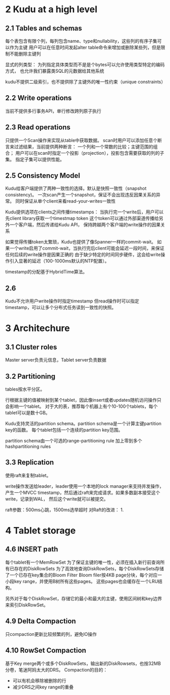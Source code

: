
# 2 Kudu at a high level

## 2.1 Tables and schemas
每个表包含有限个列，每列包含name、type和nullability，这些列的有序子集可以作为主键
用户可以在任意时间发起alter table命令来增加或删除某些列，但是限制不能删除主键列

显式的列类型：
为列指定具体类型而不是是个bytes可以允许使用类型特定的编码方式，
也允许我们暴露类SQL的元数据给其他系统

kudu不提供二级索引，也不提供除了主键外的唯一性约束（unique constraints）

## 2.2 Write operations
当前不提供多行事务API，单行修改跨列原子执行

## 2.3 Read operations
只提供一个Scan操作来实现从table中获取数据。
scan时用户可以添加任意个断言来过滤结果，当前提供两种断言：
一个列和一个常数的比较；主键范围的组合；
用户可以在scan时指定一个投影（projection），投影包含需要获取的列的子集。
指定子集可以提供性能。


## 2.5 Consistency Model
Kudu给客户端提供了两种一致性的选择。默认是快照一致性（snapshot consistency)。
一次scan产生一个snapshot，保证不会出现违反因果关系的异常。
同时保证从单个client来看read-your-writes一致性

Kudu提供选项在clients之间传播timestamps：
当执行完一个write后，用户可以先client library获取一个timestmap token
这个token可以通过外部渠道传播给另外一个客户端，然后传递给Kudu API，
保持跨越两个客户端的write操作的因果关系

如果觉得传播token太繁琐，Kudu也提供了像Spanner一样的commit-wait。
如果一个write启用了commit-wait，当执行完后client可能会延迟一段时间，来保证任何后续的write操作是因果正确的
由于缺少特定的时间同步硬件，这会给write操作引入显著的延迟（100-1000ms默认的NTP配置）。

timestamp的分配基于HybridTime算法。


## 2.6
Kudu不允许用户write操作时指定timestamp
但read操作时可以指定timestamp，可以让多个分布式任务读到一致性的快照。


# 3 Architechure

## 3.1 Cluster roles
Master server负责元信息，Tablet server负责数据

## 3.2 Partitioning
tables按水平分区。

行根据主键的值被映射到某个tablet，因此像insert或者updates随机访问操作只会影响一个tablet。
对于大的表，推荐每个机器上有个10-100个tablets，每个tablet可以是数十GB。

Kudu支持灵活的partition schema。partition schema是一个计算主键partition key的函数。
每个tablet包括一个连续的partition key范围。

partition schema由一个可选的range-partitioning rule 加上零到多个hashpartitioning rules

## 3.3 Replication
使用raft来复制tablet。

write操作发送给leader，leader使用一个本地的lock manager来支持并发操作，
产生一个MVCC timestamp，然后通过raft来完成请求。如果多数副本接受这个write，记录到WAL，
然后这个write就可以被提交。

raft参数：500ms心跳，1500ms选举超时
对Raft的改进：
1. 

# 4 Tablet storage

## 4.6 INSERT path
每个tablet有一个MemRowSet
为了保证主键的唯一性，必须在插入新行前查询所有已存在的DiskRowSets
为了高效地查询DiskRowSets，每个DiskRowSets存储了一个已存在key集合的Bloom Filter
Bloom filer按4KB page分块，每个对应一小段key range，并使用B树所有这些pages。
这些pages也会缓存在一个LRU结构。

另外对于每个DiskRowSet，存储它的最小和最大的主键，使用区间树和key边界来索引DiskRowSet。


## 4.9 Delta Compaction
只compaction更新比较频繁的列，避免IO操作


## 4.10 RowSet Compaction
基于Key merge两个或多个DiskRowSets，输出新的DiskRowsets，也按32MB分卷，笔迷阿妈太大的DRS。
Compaction的目的：
- 可以有机会移除被删除的行
- 减少DRS之间key range的重叠







